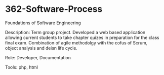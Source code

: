 # 362-Software-Process
Foundations of Software Engineering

Description: Term group project. Developed a web based application allowing current students to take chapter quizes in preparation for the class final exam.
Combination of agile methodolgy with the cofus of Scrum, object analysis and deisn life cycle.

Role: Developer, Documentation

Tools: php, html

